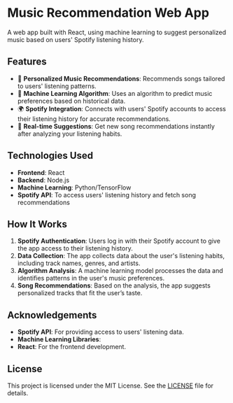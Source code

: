 # Music Recommendation Web App

A web app built with React, using machine learning to suggest personalized music based on users' Spotify listening history.

## Features

- 🎵 **Personalized Music Recommendations**: Recommends songs tailored to users' listening patterns.
- 🤖 **Machine Learning Algorithm**: Uses an algorithm to predict music preferences based on historical data.
- 🌍 **Spotify Integration**: Connects with users' Spotify accounts to access their listening history for accurate recommendations.
- 🔄 **Real-time Suggestions**: Get new song recommendations instantly after analyzing your listening habits.

## Technologies Used

- **Frontend**: React
- **Backend**: Node.js
- **Machine Learning**: Python/TensorFlow
- **Spotify API**: To access users' listening history and fetch song recommendations

## How It Works

1. **Spotify Authentication**: Users log in with their Spotify account to give the app access to their listening history.
2. **Data Collection**: The app collects data about the user's listening habits, including track names, genres, and artists.
3. **Algorithm Analysis**: A machine learning model processes the data and identifies patterns in the user's music preferences.
4. **Song Recommendations**: Based on the analysis, the app suggests personalized tracks that fit the user’s taste.

## Acknowledgements

- **Spotify API**: For providing access to users' listening data.
- **Machine Learning Libraries**: 
- **React**: For the frontend development.

## License

This project is licensed under the MIT License. See the [LICENSE](LICENSE) file for details.
